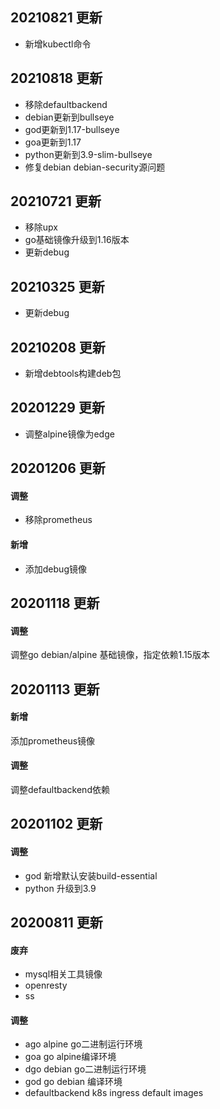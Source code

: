 ## 20210821 更新

- 新增kubectl命令

## 20210818 更新

- 移除defaultbackend
- debian更新到bullseye
- god更新到1.17-bullseye
- goa更新到1.17
- python更新到3.9-slim-bullseye
- 修复debian debian-security源问题

## 20210721 更新

- 移除upx
- go基础镜像升级到1.16版本
- 更新debug

## 20210325 更新

- 更新debug

## 20210208 更新

- 新增debtools构建deb包

## 20201229 更新

- 调整alpine镜像为edge

## 20201206 更新

#### 调整

- 移除prometheus

#### 新增

- 添加debug镜像

## 20201118 更新

#### 调整

调整go debian/alpine 基础镜像，指定依赖1.15版本

## 20201113 更新

#### 新增

添加prometheus镜像

#### 调整

调整defaultbackend依赖

## 20201102 更新

#### 调整

- god 新增默认安装build-essential
- python 升级到3.9

## 20200811 更新

#### 废弃

- mysql相关工具镜像
- openresty
- ss

#### 调整

- ago alpine go二进制运行环境
- goa go alpine编译环境
- dgo debian go二进制运行环境
- god go debian 编译环境
- defaultbackend k8s ingress default images